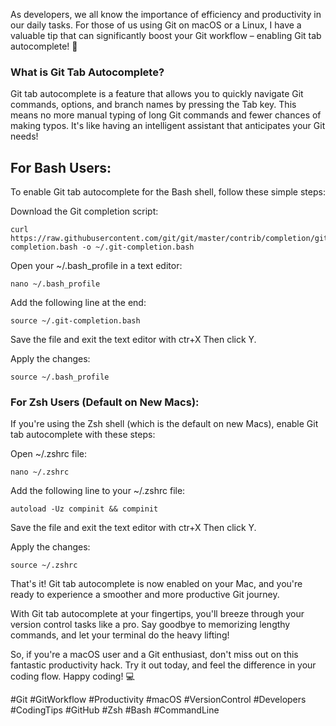 As developers, we all know the importance of efficiency and productivity in our daily tasks. For those of us using Git on macOS or a Linux, I have a valuable tip that can significantly boost your Git workflow – enabling Git tab autocomplete! 🚀

### What is Git Tab Autocomplete?

Git tab autocomplete is a feature that allows you to quickly navigate Git commands, options, and branch names by pressing the Tab key. This means no more manual typing of long Git commands and fewer chances of making typos. It's like having an intelligent assistant that anticipates your Git needs!

## For Bash Users:

To enable Git tab autocomplete for the Bash shell, follow these simple steps:

Download the Git completion script:
```
curl https://raw.githubusercontent.com/git/git/master/contrib/completion/git-completion.bash -o ~/.git-completion.bash
```
Open your ~/.bash_profile in a text editor:
```
nano ~/.bash_profile
```
Add the following line at the end:
```
source ~/.git-completion.bash
```
Save the file and exit the text editor with ctr+X Then click Y.

Apply the changes:
```
source ~/.bash_profile
```


### For Zsh Users (Default on New Macs):

If you're using the Zsh shell (which is the default on new Macs), enable Git tab autocomplete with these steps:

Open ~/.zshrc file:
```
nano ~/.zshrc
```
Add the following line to your ~/.zshrc file:
```
autoload -Uz compinit && compinit
```

Save the file and exit the text editor with ctr+X Then click Y.

Apply the changes:

```
source ~/.zshrc
```

That's it! Git tab autocomplete is now enabled on your Mac, and you're ready to experience a smoother and more productive Git journey.

With Git tab autocomplete at your fingertips, you'll breeze through your version control tasks like a pro. Say goodbye to memorizing lengthy commands, and let your terminal do the heavy lifting!

So, if you're a macOS user and a Git enthusiast, don't miss out on this fantastic productivity hack. Try it out today, and feel the difference in your coding flow. Happy coding! 💻

#Git #GitWorkflow #Productivity #macOS #VersionControl #Developers #CodingTips #GitHub #Zsh #Bash #CommandLine
